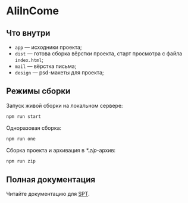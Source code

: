 # AliInCome

## Что внутри

* `app` — исходники проекта;
* `dist` — готова сборка вёрстки проекта, старт просмотра с файла `index.html`;
* `mail` — вёрстка письма;
* `design` — psd-макеты для проекта;

## Режимы сборки
Запуск живой сборки на локальном сервере:

``` bash
npm run start
```

Одноразовая сборка:

``` bash
npm run one
```

Сборка проекта и архивация в _*.zip_-архив:

``` bash
npm run zip
```

## Полная документация

Читайте документацию для [SPT](https://github.com/4enki/spt/blob/master/README.md).
